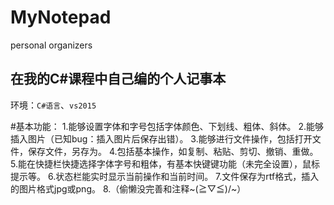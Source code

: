# MyNotepad
personal organizers  
  
在我的C#课程中自己编的个人记事本  
----------------------------  

环境：`C#语言`、`vs2015`

#基本功能：
    1.能够设置字体和字号包括字体颜色、下划线、粗体、斜体。
    2.能够插入图片（已知bug：插入图片后保存出错）。
    3.能够进行文件操作，包括打开文件，保存文件，另存为。
    4.包括基本操作，如复制、粘贴、剪切、撤销、重做。
    5.能在快捷栏快捷选择字体字号和粗体，有基本快键键功能（未完全设置），鼠标提示等。
    6.状态栏能实时显示当前操作和当前时间。
    7.文件保存为rtf格式，插入的图片格式jpg或png。
    8.（偷懒没完善和注释~\(≧▽≦)/~）
